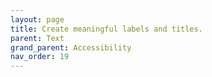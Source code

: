 ```yaml
---
layout: page
title: Create meaningful labels and titles. 
parent: Text
grand_parent: Accessibility
nav_order: 19
---
```

